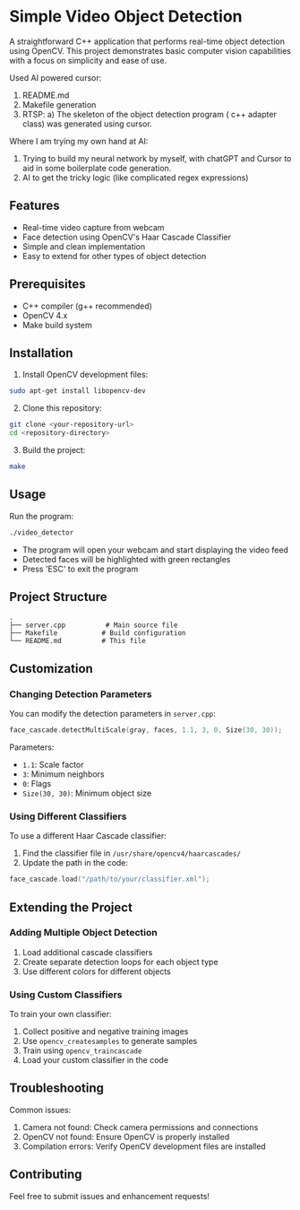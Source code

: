# Simple Video Object Detection

A straightforward C++ application that performs real-time object detection using OpenCV. This project demonstrates basic computer vision capabilities with a focus on simplicity and ease of use.

Used AI powered cursor:
1) README.md
2) Makefile generation
3) RTSP:
a) The skeleton of the object detection program ( c++ adapter class) was generated using cursor.

Where I am trying my own hand at AI:
1) Trying to build my neural network by myself, with chatGPT and Cursor to aid in some boilerplate code generation.
2) AI to get the tricky logic (like complicated regex expressions)

## Features

- Real-time video capture from webcam
- Face detection using OpenCV's Haar Cascade Classifier
- Simple and clean implementation
- Easy to extend for other types of object detection

## Prerequisites

- C++ compiler (g++ recommended)
- OpenCV 4.x
- Make build system

## Installation

1. Install OpenCV development files:
```bash
sudo apt-get install libopencv-dev
```

2. Clone this repository:
```bash
git clone <your-repository-url>
cd <repository-directory>
```

3. Build the project:
```bash
make
```

## Usage

Run the program:
```bash
./video_detector
```

- The program will open your webcam and start displaying the video feed
- Detected faces will be highlighted with green rectangles
- Press 'ESC' to exit the program

## Project Structure

```
.
├── server.cpp          # Main source file
├── Makefile           # Build configuration
└── README.md          # This file
```

## Customization

### Changing Detection Parameters

You can modify the detection parameters in `server.cpp`:

```cpp
face_cascade.detectMultiScale(gray, faces, 1.1, 3, 0, Size(30, 30));
```

Parameters:
- `1.1`: Scale factor
- `3`: Minimum neighbors
- `0`: Flags
- `Size(30, 30)`: Minimum object size

### Using Different Classifiers

To use a different Haar Cascade classifier:

1. Find the classifier file in `/usr/share/opencv4/haarcascades/`
2. Update the path in the code:
```cpp
face_cascade.load("/path/to/your/classifier.xml");
```

## Extending the Project

### Adding Multiple Object Detection

1. Load additional cascade classifiers
2. Create separate detection loops for each object type
3. Use different colors for different objects

### Using Custom Classifiers

To train your own classifier:
1. Collect positive and negative training images
2. Use `opencv_createsamples` to generate samples
3. Train using `opencv_traincascade`
4. Load your custom classifier in the code

## Troubleshooting

Common issues:
1. Camera not found: Check camera permissions and connections
2. OpenCV not found: Ensure OpenCV is properly installed
3. Compilation errors: Verify OpenCV development files are installed

## Contributing

Feel free to submit issues and enhancement requests!
